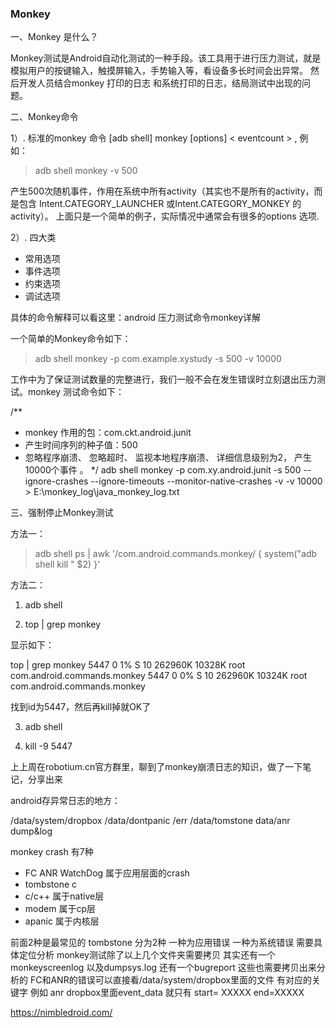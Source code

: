 ### Monkey 

一、Monkey 是什么？

Monkey测试是Android自动化测试的一种手段。该工具用于进行压力测试，就是模拟用户的按键输入，触摸屏输入，手势输入等，看设备多长时间会出异常。 然后开发人员结合monkey 打印的日志 和系统打印的日志，结局测试中出现的问题。

二、Monkey命令

1）. 标准的monkey 命令 
[adb shell] monkey [options] < eventcount > , 例如：

> adb shell monkey -v 500

产生500次随机事件，作用在系统中所有activity（其实也不是所有的activity，而是包含 Intent.CATEGORY_LAUNCHER 或Intent.CATEGORY_MONKEY 的activity）。 
上面只是一个简单的例子，实际情况中通常会有很多的options 选项.

2）. 四大类

* 常用选项
* 事件选项
* 约束选项
* 调试选项

具体的命令解释可以看这里：android 压力测试命令monkey详解

一个简单的Monkey命令如下：

>adb shell monkey -p com.example.xystudy -s 500 -v 10000

工作中为了保证测试数量的完整进行，我们一般不会在发生错误时立刻退出压力测试。monkey 测试命令如下：

/**
 * monkey 作用的包：com.ckt.android.junit
 * 产生时间序列的种子值：500
 * 忽略程序崩溃、 忽略超时、 监视本地程序崩溃、 详细信息级别为2， 产生10000个事件 。
 */
adb shell monkey -p com.xy.android.junit -s 500 --ignore-crashes
--ignore-timeouts --monitor-native-crashes -v -v 10000 > E:\monkey_log\java_monkey_log.txt


三、强制停止Monkey测试

方法一：
> adb shell ps | awk '/com\.android\.commands\.monkey/ { system("adb shell kill " $2) }'  

方法二：

1. adb shell

2. top | grep monkey

显示如下：

top | grep monkey
 5447  0   1% S    10 262960K  10328K     root     com.android.commands.monkey
 5447  0   0% S    10 262960K  10324K     root     com.android.commands.monkey

找到id为5447，然后再kill掉就OK了

3. adb shell

4. kill -9 5447





上上周在robotium.cn官方群里，聊到了monkey崩溃日志的知识，做了一下笔记，分享出来

android存异常日志的地方：

/data/system/dropbox
/data/dontpanic
/err
/data/tomstone
data/anr
dump&log

 monkey crash 有7种 
* FC ANR WatchDog 属于应用层面的crash
* tombstone c
* c/c++ 属于native层 
* modem 属于cp层
* apanic 属于内核层

前面2种是最常见的
tombstone 分为2种 一种为应用错误 一种为系统错误 需要具体定位分析
monkey测试除了以上几个文件夹需要拷贝
其实还有一个monkeyscreenlog
以及dumpsys.log
还有一个bugreport
这些也需要拷贝出来分析的
FC和ANR的错误可以直接看/data/system/dropbox里面的文件 有对应的关键字 例如 anr 
dropbox里面event_data 就只有 start= XXXXX end=XXXXX

https://nimbledroid.com/
